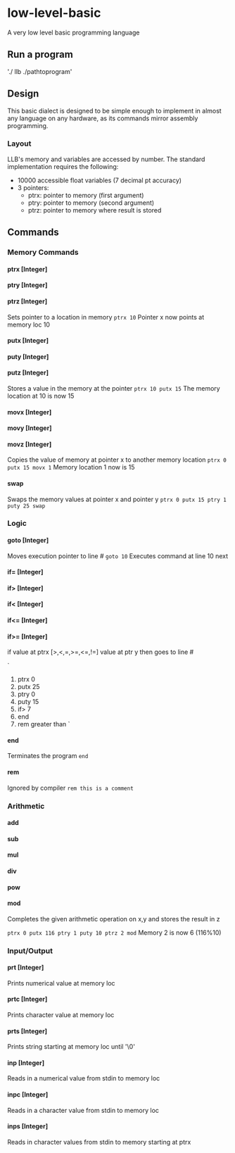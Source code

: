  # low-level-basic
A very low level basic programming language

## Run a program
'./ llb ./pathtoprogram'

## Design

This basic dialect is designed to be simple enough to implement in almost any language on any hardware, as its commands mirror assembly programming.

### Layout

LLB's memory and variables are accessed by number. The standard implementation requires the following:
- 10000 accessible float variables (7 decimal pt accuracy)
- 3 pointers:
  - ptrx: pointer to memory (first argument)
  - ptry: pointer to memory (second argument)
  - ptrz: pointer to memory where result is stored


## Commands

### Memory Commands

#### ptrx [Integer]
#### ptry [Integer]
#### ptrz [Integer]
Sets pointer to a location in memory
`ptrx 10`
Pointer x now points at memory loc 10

#### putx [Integer]
#### puty [Integer]
#### putz [Integer]
Stores a value in the memory at the pointer
`
ptrx 10
putx 15
`
The memory location at 10 is now 15

#### movx [Integer]
#### movy [Integer]
#### movz [Integer]
Copies the value of memory at pointer x to another memory location
`
ptrx 0
putx 15
movx 1
`
Memory location 1 now is 15
#### swap
Swaps the memory values at pointer x and pointer y
`
ptrx 0
putx 15
ptry 1
puty 25
swap
`


### Logic

#### goto [Integer]
Moves execution pointer to line #
`goto 10`
Executes command at line 10 next
#### if= [Integer]
#### if> [Integer]
#### if< [Integer]
#### if<= [Integer]
#### if>= [Integer]
if value at ptrx [>,<,=,>=,<=,!=] value at ptr y then goes to line #

`
1. ptrx 0
2. putx 25
3. ptry 0
4. puty 15
5. if> 7
6. end
7. rem greater than
`


#### end
Terminates the program
`end`
#### rem
Ignored by compiler
`rem this is a comment`

### Arithmetic

#### add
#### sub
#### mul
#### div
#### pow
#### mod
Completes the given arithmetic operation on x,y and stores the result in z

`
ptrx 0
putx 116
ptry 1
puty 10
ptrz 2
mod
`
Memory 2 is now 6 (116%10)


### Input/Output

#### prt [Integer]
Prints numerical value at memory loc
#### prtc [Integer]
Prints character value at memory loc
#### prts [Integer]
Prints string starting at memory loc until '\0'
#### inp [Integer]
Reads in a numerical value from stdin to memory loc
#### inpc [Integer]
Reads in a character value from stdin to memory loc
#### inps [Integer]
Reads in character values from stdin to memory starting at ptrx
